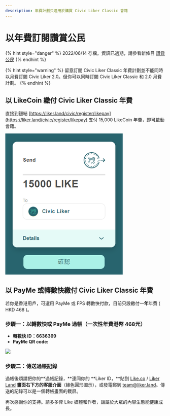 ```yaml
---
description: 年費計劃只適用於購買 Civic Liker Classic 會籍
---
```


# 以年費訂閱讚賞公民

{% hint style="danger" %}
2022/06/14 存檔。資訊已過期，請參看新條目 [讚賞公民](../../../user-guide/civic-liker/)
{% endhint %}

{% hint style="warning" %}
留意訂閱 Civic Liker Classic 年費計劃並不能同時以月費訂閱 Civic Liker 2.0。但你可以同時訂閱 Civic Liker Classic 和 2.0 月費計劃。&#x20;
{% endhint %}

## 以 LikeCoin 繳付 Civic Liker Classic 年費

直接到鏈結 [https://liker.land/civic/register/likepay](https://liker.land/civic/register/likepay) 支付 15,000 LikeCoin 年費，即可啟動會籍。

![](../../../.gitbook/assets/15000likecoin-civicliker.png)

## 以 PayMe 或轉數快繳付 Civic Liker Classic 年費

若你是香港用戶，可選用 PayMe 或 FPS 轉數快付款，目前只設繳付**一年**年費 ( HKD 468 )。

### 步驟一：以轉數快或 PayMe 過帳（一次性年費港幣 468元）

* **轉數快 ID：6636369**
* **PayMe QR code:**

![](../../../.gitbook/assets/payme.png)

### 步驟二：傳送過帳記錄

過帳後煩請把你的**過帳記錄，**連同你的 **Liker ID，**貼到 [Like.co](https://like.co/) / [Liker Land](https://liker.land/) **畫面右下方的客服介面**（緣色圓形圖示），或發電郵到 [team@liker.land](mailto:team@liker.land)。傳送的記錄可以是一個轉帳畫面的截屏。

再次感謝你的支持。請多多俾 Like 媒體和作者，讓屬於大眾的內容生態能健康成長。
